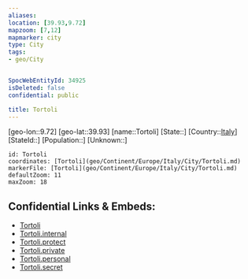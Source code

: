 ```yaml
---
aliases: 
location: [39.93,9.72]
mapzoom: [7,12] 
mapmarker: city 
type: City
tags:
- geo/City


SpocWebEntityId: 34925
isDeleted: false
confidential: public

title: Tortoli
---
```

[geo-lon::9.72]
[geo-lat::39.93]
[name::Tortoli]
[State::]
[Country::[Italy](geo/Continent/Europe/Italy.md)]
[StateId::]
[Population::]
[Unknown::]


```leaflet
id: Tortoli
coordinates: [Tortoli](geo/Continent/Europe/Italy/City/Tortoli.md)
markerFile: [Tortoli](geo/Continent/Europe/Italy/City/Tortoli.md)
defaultZoom: 11 
maxZoom: 18
```


## Confidential Links & Embeds: 
- [Tortoli](../../../../../../_public/geo/Continent/Europe/Italy/City/Tortoli.md) 
- [Tortoli.internal](../../../../../../_internal/geo/Continent/Europe/Italy/City/Tortoli.internal.md) 
- [Tortoli.protect](../../../../../../_protect/geo/Continent/Europe/Italy/City/Tortoli.protect.md) 
- [Tortoli.private](../../../../../../_private/geo/Continent/Europe/Italy/City/Tortoli.private.md) 
- [Tortoli.personal](../../../../../../_personal/geo/Continent/Europe/Italy/City/Tortoli.personal.md) 
- [Tortoli.secret](../../../../../../_secret/geo/Continent/Europe/Italy/City/Tortoli.secret.md) 
